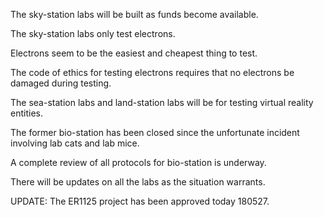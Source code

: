 The sky-station labs will be built as funds become available.

The sky-station labs only test electrons.  

Electrons seem to be the easiest and cheapest thing to test.

The code of ethics for testing electrons requires that no electrons be damaged during testing.

The sea-station labs and land-station labs will be for testing virtual reality entities.

The former bio-station has been closed since the unfortunate incident involving lab cats and lab mice.

A complete review of all protocols for bio-station is underway.

There will be updates on all the labs as the situation warrants.

UPDATE:  The ER1125 project has been approved today 180527.



